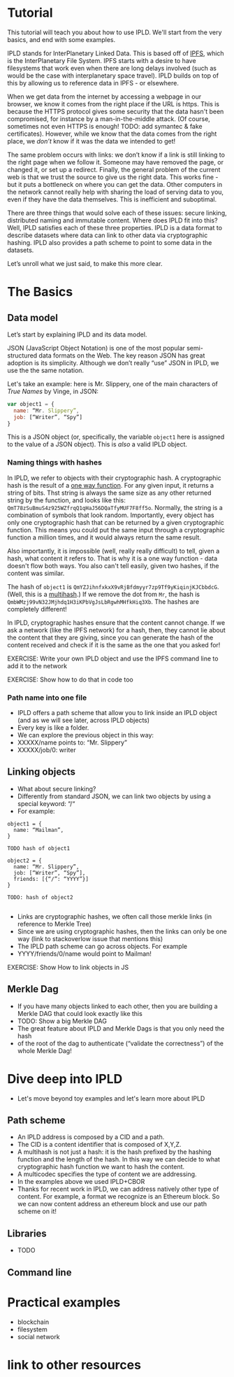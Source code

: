 # Tutorial

This tutorial will teach you about how to use IPLD. We'll start from the very basics, and end with some examples.

IPLD stands for InterPlanetary Linked Data. This is based off of [IPFS](https://ipfs.io), which is the InterPlanetary File System. IPFS starts with a desire to have filesystems that work even when there are long delays involved (such as would be the case with interplanetary space travel). IPLD builds on top of this by allowing us to reference data in IPFS - or elsewhere.

When we get data from the internet by accessing a webpage in our browser, we know it comes from the right place if the URL is https. This is because the HTTPS protocol gives some security that the data hasn't been compromised, for instance by a man-in-the-middle attack. (Of course, sometimes not even HTTPS is enough! TODO: add symantec & fake certificates). However, while we know that the data comes from the right place, we _don’t_ know if it was the data we intended to get!

The same problem occurs with links: we don’t know if a link is still linking to the right page when we follow it. Someone may have removed the page, or changed it, or set up a redirect. Finally, the general problem of the current web is that we trust the source to give us the right data. This works fine - but it puts a bottleneck on where you can get the data. Other computers in the network cannot really help with sharing the load of serving data to you, even if they have the data themselves. This is inefficient and suboptimal.

There are three things that would solve each of these issues: secure linking, distributed naming and immutable content. Where does IPLD fit into this? Well, IPLD satisfies each of these three properties. IPLD is a data format to describe datasets where data can link to other data via cryptographic hashing. IPLD also provides a path scheme to point to some data in the datasets.

Let’s unroll what we just said, to make this more clear.

# The Basics

## Data model

Let’s start by explaining IPLD and its data model.

JSON (JavaScript Object Notation) is one of the most popular semi-structured data formats on the Web. The key reason JSON has great adoption is its simplicity. Although we don’t really “use” JSON in IPLD,  we use the the same notation.

Let's take an example: here is Mr. Slippery, one of the main characters of _True Names_ by Vinge, in JSON:

```js
var object1 = {
  name: “Mr. Slippery”,
  job: [“Writer”, “Spy”]
}
```

This is a JSON object (or, specifically, the variable `object1` here is assigned to the value of a JSON object). This is _also_ a valid IPLD object.

### Naming things with hashes

In IPLD, we refer to objects with their cryptographic hash. A cryptographic hash is the result of a [one way function](https://en.wikipedia.org/wiki/One-way_function). For any given input, it returns a string of bits. Thst string is always the same size as any other returned string by the function, and looks like this: `QmT78zSuBmuS4z925WZfrqQ1qHaJ56DQaTfyMUF7F8ff5o`. Normally, the string is a combination of symbols that look random. Importantly, every object has only one cryptographic hash that can be returned by a given cryptographic function. This means you could put the same input through a cryptographic function a million times, and it would always return the same result.

Also importantly, it is impossible (well, really really difficult) to tell, given a hash, what content it refers to. That is why it is a one way function - data doesn't flow both ways. You also can't tell easily, given two hashes, if the content was similar.

The hash of `object1` is `QmYZJihnfxkxX9vRjBfdmyyr7zp9Tf9yKiqinjKJCbbdcG`. (Well, this is a [multihash](https://github.com/multiformats/multihash).) If we remove the dot from `Mr`, the hash is `QmbWMzj99vN32JMjhdq1H3iKPbVgJsLbRgwhMHfkHiq3Xb`. The hashes are completely different!

In IPLD, cryptographic hashes ensure that the content cannot change. If we ask a network (like the IPFS network) for a hash, then, they cannot lie about the content that they are giving, since you can generate the hash of the content received and check if it is the same as the one that you asked for!

EXERCISE: Write your own IPLD object and use the IPFS command line to add it to the network

EXERCISE: Show how to do that in code too

### Path name into one file

- IPLD offers a path scheme that allow you to link inside an IPLD object (and as we will see later, across IPLD objects)
- Every key is like a folder.
- We can explore the previous object in this way:
- XXXXX/name points to: “Mr. Slippery”
- XXXXX/job/0: writer

## Linking objects

- What about secure linking?
- Differently from standard JSON, we can link two objects by using a special keyword: “/“
- For example:

```
object1 = {
  name: “Mailman”,
}

TODO hash of object1

object2 = {
  name: “Mr. Slippery”,
  job: [“Writer”, “Spy”],
  friends: [{“/”: “YYYY”}]
}

TODO: hash of object2


```

- Links are cryptographic hashes, we often call those merkle links (in reference to Merkle Tree)
- Since we are using cryptographic hashes, then the links can only be one way (link to stackoverlow issue that mentions this)
- The IPLD path scheme can go across objects. For example
- YYYY/friends/0/name would point to Mailman!

EXERCISE: Show How to link objects in JS

## Merkle Dag

- If you have many objects linked to each other, then you are building a Merkle DAG that could look exactly like this
- TODO: Show a big Merkle DAG
- The great feature about IPLD and Merkle Dags is that you only need the hash 
- of the root of the dag to authenticate (“validate the correctness”) of the whole Merkle Dag!

# Dive deep into IPLD
- Let's move beyond toy examples and let's learn more about IPLD
## Path scheme
- An IPLD address is composed by a CID and a path.
- The CID is a content identifier that is composed of X,Y,Z.
- A multihash is not just a hash: it is the hash prefixed by the hashing function and the length of the hash. In this way we can decide to what cryptographic hash function we want to hash the content.
- A multicodec specifies the type of content we are addressing.
- In the examples above we used IPLD+CBOR
- Thanks for recent work in IPLD, we can address natively other type of content. For example, a format we recognize is an Ethereum block. So we can now content address an ethereum block and use our path scheme on it!
## Libraries
- TODO
## Command line

# Practical examples
- blockchain
- filesystem
- social network

# link to other resources
